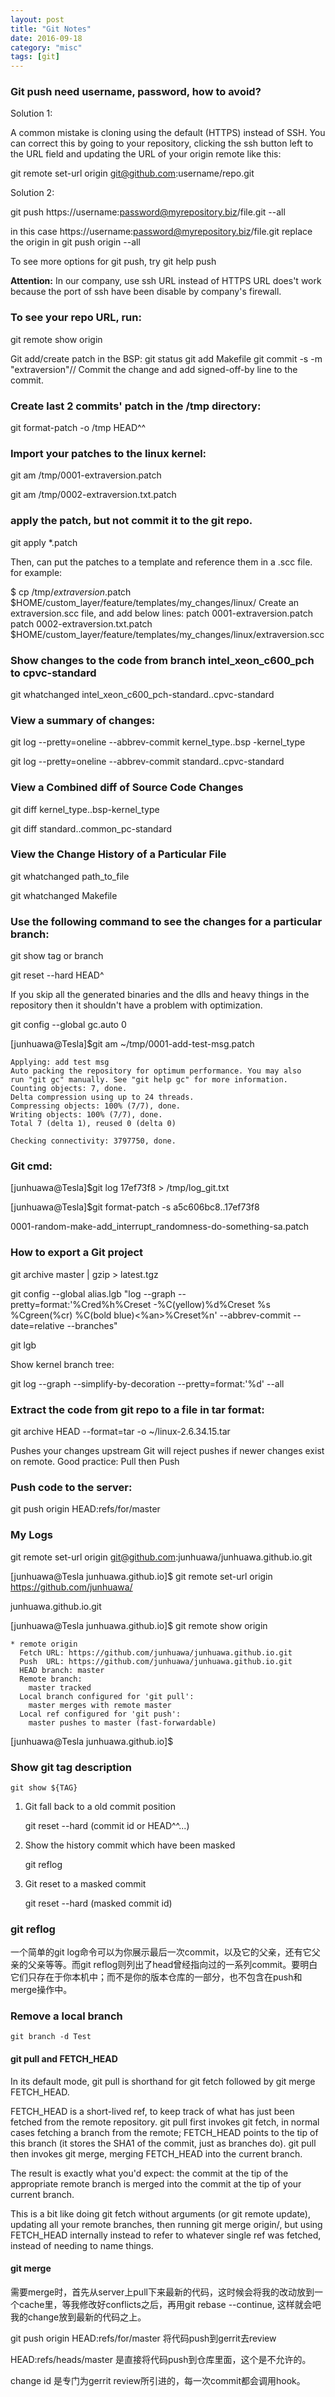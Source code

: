 ```yaml
---
layout: post
title: "Git Notes"
date: 2016-09-18
category: "misc" 
tags: [git]
---
```


### Git push need username, password, how to avoid?

Solution 1:

A common mistake is cloning using the default (HTTPS) instead of SSH. You can correct this by going to your repository, 
clicking the ssh button left to the URL field and updating the URL of your origin remote like this:

git remote set-url origin git@github.com:username/repo.git


Solution 2: 

git push https://username:password@myrepository.biz/file.git --all

in this case https://username:password@myrepository.biz/file.git replace the origin in git push origin --all

To see more options for git push, try git help push

**Attention:**
In our company, use ssh URL instead of HTTPS URL does't work because the port of ssh have been disable by company's firewall.

### To see your repo URL, run:

git remote show origin


Git add/create patch in the BSP:
git status
git add Makefile
git commit -s -m "extraversion"// Commit the change and add signed-off-by line to the commit.

### Create last 2 commits' patch in the /tmp directory:

git format-patch -o /tmp HEAD^^

### Import your patches to the linux kernel:

git am /tmp/0001-extraversion.patch

git am /tmp/0002-extraversion.txt.patch

### apply the patch, but not commit it to the git repo.

git apply *.patch

Then, can put the patches to a template and reference them in a .scc file. for example:

$ cp /tmp/*extraversion*.patch \
$HOME/custom_layer/feature/templates/my_changes/linux/
Create an extraversion.scc file, and add below lines:
patch 0001-extraversion.patch
patch 0002-extraversion.txt.patch
$HOME/custom_layer/feature/templates/my_changes/linux/extraversion.scc

### Show changes to the code from branch intel_xeon_c600_pch to cpvc-standard

git whatchanged intel_xeon_c600_pch-standard..cpvc-standard

### View a summary of changes:

git log --pretty=oneline --abbrev-commit kernel_type..bsp -kernel_type

git log --pretty=oneline --abbrev-commit standard..cpvc-standard

### View a Combined diff of Source Code Changes

git diff kernel_type..bsp-kernel_type

git diff standard..common_pc-standard

### View the Change History of a Particular File

git whatchanged path_to_file

git whatchanged Makefile

### Use the following command to see the changes for a particular branch:

git show tag or branch

git reset --hard HEAD^

If you skip all the generated binaries and the dlls and heavy things in the repository then it shouldn't have a problem with optimization.

git config --global gc.auto 0

[junhuawa@Tesla]$git am ~/tmp/0001-add-test-msg.patch

    Applying: add test msg
    Auto packing the repository for optimum performance. You may also
    run "git gc" manually. See "git help gc" for more information.
    Counting objects: 7, done.
    Delta compression using up to 24 threads.
    Compressing objects: 100% (7/7), done.
    Writing objects: 100% (7/7), done.
    Total 7 (delta 1), reused 0 (delta 0)

    Checking connectivity: 3797750, done.

### Git cmd:
[junhuawa@Tesla]$git log  17ef73f8 > /tmp/log_git.txt

[junhuawa@Tesla]$git format-patch  -s a5c606bc8..17ef73f8

0001-random-make-add_interrupt_randomness-do-something-sa.patch

### How to export a Git project

git archive master | gzip > latest.tgz

git config --global alias.lgb "log --graph --pretty=format:'%Cred%h%Creset -%C(yellow)%d%Creset %s %Cgreen(%cr) %C(bold blue)<%an>%Creset%n' --abbrev-commit --date=relative --branches"

git lgb

Show kernel branch tree:

git log --graph --simplify-by-decoration --pretty=format:'%d' --all

### Extract the code from git repo to a file in tar format:

git archive HEAD --format=tar  -o ~/linux-2.6.34.15.tar

Pushes your changes upstream
Git will reject pushes if newer changes exist on remote.
Good practice: Pull then Push

### Push code to the server:

 git push origin HEAD:refs/for/master

### My Logs

git remote set-url origin git@github.com:junhuawa/junhuawa.github.io.git

[junhuawa@Tesla junhuawa.github.io]$ git remote set-url origin https://github.com/junhuawa/

junhuawa.github.io.git

[junhuawa@Tesla junhuawa.github.io]$ git remote show origin

    * remote origin
      Fetch URL: https://github.com/junhuawa/junhuawa.github.io.git
      Push  URL: https://github.com/junhuawa/junhuawa.github.io.git
      HEAD branch: master
      Remote branch:
        master tracked
      Local branch configured for 'git pull':
        master merges with remote master
      Local ref configured for 'git push':
        master pushes to master (fast-forwardable)
        
[junhuawa@Tesla junhuawa.github.io]$ 

### Show git tag description
    git show ${TAG}
    

1. Git fall back to a old commit position

    git reset --hard (commit id or HEAD^^...)

2. Show the history commit which have been masked

    git reflog

3. Git reset to a masked commit

    git reset --hard (masked commit id)

### git reflog
一个简单的git log命令可以为你展示最后一次commit，以及它的父亲，还有它父亲的父亲等等。而git reflog则列出了head曾经指向过的一系列commit。要明白它们只存在于你本机中；而不是你的版本仓库的一部分，也不包含在push和merge操作中。

### Remove a local branch

    git branch -d Test

#### git pull and FETCH_HEAD
In its default mode, git pull is shorthand for git fetch followed by git merge
FETCH_HEAD.

FETCH_HEAD is a short-lived ref, to keep track of what has just been fetched from the remote repository. git pull first invokes git fetch, in normal cases fetching a branch from the remote; FETCH_HEAD points to the tip of this branch (it stores the SHA1 of the commit, just as branches do). git pull then invokes git merge, merging FETCH_HEAD into the current branch.

The result is exactly what you'd expect: the commit at the tip of the appropriate remote branch is merged into the commit at the tip of your current branch.

This is a bit like doing git fetch without arguments (or git remote update), updating all your remote branches, then running git merge origin/<branch>, but using FETCH_HEAD internally instead to refer to whatever single ref was fetched, instead of needing to name things.

#### git merge

需要merge时，首先从server上pull下来最新的代码，这时候会将我的改动放到一个cache里，等我修改好conflicts之后，再用git rebase --continue, 这样就会吧我的change放到最新的代码之上。

git push origin HEAD:refs/for/master 将代码push到gerrit去review

HEAD:refs/heads/master 是直接将代码push到仓库里面，这个是不允许的。

change id 是专门为gerrit review所引进的，每一次commit都会调用hook。

